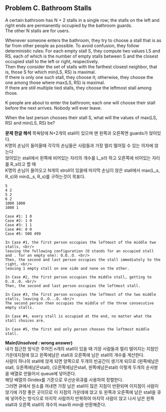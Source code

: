 ## Problem C. Bathroom Stalls

A certain bathroom has N + 2 stalls in a single row; the stalls on the left and right ends are permanently occupied by the bathroom guards. <br/>
The other N stalls are for users. <br/>

Whenever someone enters the bathroom, they try to choose a stall that is as far from other people as possible. To avoid confusion, they follow deterministic rules: For each empty stall S, they compute two values LS and RS, each of which is the number of empty stalls between S and the closest occupied stall to the left or right, respectively. <br/>
Then they consider the set of stalls with the farthest closest neighbor, that is, those S for which min(LS, RS) is maximal. <br/>
If there is only one such stall, they choose it; otherwise, they choose the one among those where max(LS, RS) is maximal. <br/>
If there are still multiple tied stalls, they choose the leftmost stall among those.

K people are about to enter the bathroom; each one will choose their stall before the next arrives. Nobody will ever leave.

When the last person chooses their stall S, what will the values of max(LS, RS) and min(LS, RS) be?

**문제 한글 해석**
목욕탕에 N+2개의 stall이 있으며 맨 왼쪽과 오른쪽엔 guards가 앉아있다. <br/>
K명의 손님이 들어올때 각각의 손님들은 사람들과 가장 멀리 떨어질 수 있는 의자에 앉는다 <br/>
앉아있는 stall에서 왼쪽에 비어있는 자리의 개수를 L\_s라 하고 오른쪽에 비어있는 자리를 R\_s라고 할 때 <br/>
K명의 손님이 들어오고 N개의 stroll이 있을때 마지막 손님이 앉은 stall에서 max(L\_s, R\_s)와 min(L\_s, R\_s)를 구하는것이 목표다.

```
5
4 2
5 2
6 2
1000 1000
1000 1

Case #1: 1 0
Case #2: 1 0
Case #3: 1 1
Case #4: 0 0
Case #5: 500 499

In Case #1, the first person occupies the leftmost of the middle two stalls, <br/>
leaving the following configuration (O stands for an occupied stall and . for an empty one): O.O..O. <br/>
Then, the second and last person occupies the stall immediately to the right, <br/>
leaving 1 empty stall on one side and none on the other.

In Case #2, the first person occupies the middle stall, getting to O..O..O. <br/>
Then, the second and last person occupies the leftmost stall.

In Case #3, the first person occupies the leftmost of the two middle stalls, leaving O..O...O. <br/>
The second person then occupies the middle of the three consecutive empty stalls.

In Case #4, every stall is occupied at the end, no matter what the stall choices are.

In Case #5, the first and only person chooses the leftmost middle stall.
```

**Main(Unsolved : wrong answer)** <br/>
내가 접근한 방식은 주어진 n개의 stall이 있을 때 가장 사람들과 멀리 떨어지는 지점인 가운데지점에 앉고 왼쪽에남은 stall과 오른쪽에 남은 stall의 개수를 계산한다. <br/>
사람이 하나의 stall에 앉게 되면 양쪽으로 두개의 빈공간이 생기게 되므로 (왼쪽에남은stall, 오른쪽에남은stall), (오른쪽에남은stall, 왼쪽에남은stall) 이렇게 두개의 순서쌍을 배열로 만들어서 queue에 넣어준다. <br/>
해당 배열의 0index를 기준으로 우선순위큐를 사용하여 정렬한다. <br/>
그러면 큐에서 원소를 꺼내면 가장 남은 stall이 많은 지점이 반환되며 이지점이 사람이 앉기에 가장 좋은 곳이므로 이 지점의 가운데에 앉고 또 왼쪽과 오른쪽에 남은 stall을 큐에 넣어주는 방식으로 마지막 사람까지 반복하여 마지막 사람이 앉고 나서 남은 왼쪽 stall과 오른쪽 stall의 개수의 max와 min을 반환해준다. <br/>
